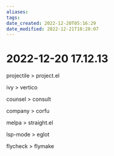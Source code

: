 ```yaml
---
aliases: 
tags: 
date_created: 2022-12-20T05:16:29
date_modified: 2022-12-21T10:28:07
---
```


# 2022-12-20 17.12.13

projectile > project.el

ivy > vertico

counsel > consult

company > corfu

melpa > straight.el

lsp-mode > eglot

flycheck > flymake

